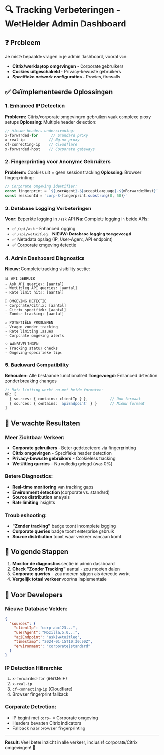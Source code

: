 # 🔍 Tracking Verbeteringen - WetHelder Admin Dashboard

## ❓ **Probleem**

Je miste bepaalde vragen in je admin dashboard, vooral van:
- **Citrix/werklaptop omgevingen** - Corporate gebruikers
- **Cookies uitgeschakeld** - Privacy-bewuste gebruikers  
- **Specifieke network configuraties** - Proxies, firewalls

## ✅ **Geïmplementeerde Oplossingen**

### **1. Enhanced IP Detection**

**Probleem:** Citrix/corporate omgevingen gebruiken vaak complexe proxy setups
**Oplossing:** Multiple header detection:

```typescript
// Nieuwe headers ondersteuning:
x-forwarded-for      // Standard proxy
x-real-ip           // Nginx proxy
cf-connecting-ip    // Cloudflare
x-forwarded-host    // Corporate gateways
```

### **2. Fingerprinting voor Anonyme Gebruikers**

**Probleem:** Cookies uit = geen session tracking
**Oplossing:** Browser fingerprinting:

```typescript
// Corporate omgeving identifier:
const fingerprint = `${userAgent}-${acceptLanguage}-${xForwardedHost}`
const sessionId = `corp-${fingerprint.substring(0, 50)}`
```

### **3. Database Logging Verbeteringen**

**Voor:** Beperkte logging in `/ask` API
**Na:** Complete logging in beide APIs:

- ✅ `/api/ask` - Enhanced logging
- ✅ `/api/wetuitleg` - **NIEUW: Database logging toegevoegd**
- ✅ Metadata opslag (IP, User-Agent, API endpoint)
- ✅ Corporate omgeving detectie

### **4. Admin Dashboard Diagnostics**

**Nieuw:** Complete tracking visibility sectie:

```
📊 API GEBRUIK
- Ask API queries: [aantal]
- WetUitleg API queries: [aantal]  
- Rate limit hits: [aantal]

🏢 OMGEVING DETECTIE
- Corporate/Citrix: [aantal]
- Citrix specifiek: [aantal]
- Zonder tracking: [aantal]

⚠️ POTENTIËLE PROBLEMEN
- Vragen zonder tracking
- Rate limiting issues
- Corporate omgeving alerts

💡 AANBEVELINGEN
- Tracking status checks
- Omgeving-specifieke tips
```

### **5. Backward Compatibility**

**Behouden:** Alle bestaande functionaliteit
**Toegevoegd:** Enhanced detection zonder breaking changes

```typescript
// Rate limiting werkt nu met beide formaten:
OR: [
  { sources: { contains: clientIp } },          // Oud formaat
  { sources: { contains: 'apiEndpoint' } }      // Nieuw formaat
]
```

## 🎯 **Verwachte Resultaten**

### **Meer Zichtbaar Verkeer:**
- **Corporate gebruikers** - Beter gedetecteerd via fingerprinting
- **Citrix omgevingen** - Specifieke header detection
- **Privacy-bewuste gebruikers** - Cookieless tracking
- **WetUitleg queries** - Nu volledig gelogd (was 0%)

### **Betere Diagnostics:**
- **Real-time monitoring** van tracking gaps
- **Environment detection** (corporate vs. standard)
- **Source distribution** analysis
- **Rate limiting** insights

### **Troubleshooting:**
- **"Zonder tracking"** badge toont incomplete logging
- **Corporate queries** badge toont enterprise gebruik
- **Source distribution** toont waar verkeer vandaan komt

## 🚀 **Volgende Stappen**

1. **Monitor de diagnostics** sectie in admin dashboard
2. **Check "Zonder Tracking"** aantal - zou moeten dalen
3. **Corporate queries** - zou moeten stijgen als detectie werkt
4. **Vergelijk totaal verkeer** voor/na implementatie

## 🔧 **Voor Developers**

### **Nieuwe Database Velden:**
```json
{
  "sources": {
    "clientIp": "corp-abc123...",
    "userAgent": "Mozilla/5.0...",
    "apiEndpoint": "ask|wetuitleg", 
    "timestamp": "2024-01-15T10:30:00Z",
    "environment": "corporate|standard"
  }
}
```

### **IP Detection Hiërarchie:**
1. `x-forwarded-for` (eerste IP)
2. `x-real-ip` 
3. `cf-connecting-ip` (Cloudflare)
4. Browser fingerprint fallback

### **Corporate Detection:**
- IP begint met `corp-` = Corporate omgeving
- Headers bevatten Citrix indicators
- Fallback naar browser fingerprinting

---

**Result:** Veel beter inzicht in alle verkeer, inclusief corporate/Citrix omgevingen! 🎉 